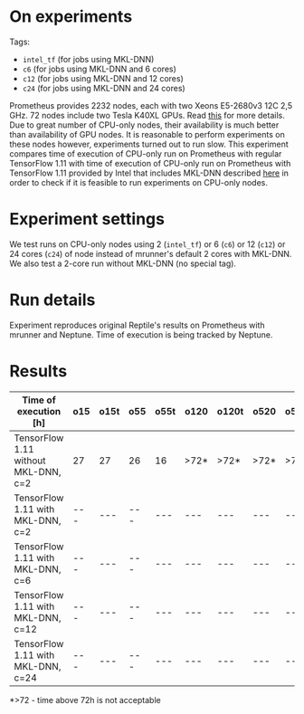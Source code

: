 # On experiments
 
Tags:
- `intel_tf` (for jobs using MKL-DNN)
- `c6` (for jobs using MKL-DNN and 6 cores)
- `c12` (for jobs using MKL-DNN and 12 cores)
- `c24` (for jobs using MKL-DNN and 24 cores)

Prometheus provides 2232 nodes, each with two Xeons E5-2680v3 12C 2,5 GHz. 72 nodes include two Tesla K40XL GPUs. Read [this](https://pl.wikipedia.org/wiki/Prometheus_(superkomputer)) for more details. Due to great number of CPU-only nodes, their availability is much better than availability of GPU nodes. It is reasonable to perform experiments on these nodes however, experiments turned out to run slow. This experiment compares time of execution of CPU-only run on Prometheus with regular TensorFlow 1.11 with time of execution of CPU-only run on Prometheus with TensorFlow 1.11 provided by Intel that includes MKL-DNN described [here](https://software.intel.com/en-us/articles/intel-optimization-for-tensorflow-installation-guide) in order to check if it is feasible to run experiments on CPU-only nodes.

# Experiment settings

We test runs on CPU-only nodes using 2 (`intel_tf`) or 6 (`c6`) or 12 (`c12`) or 24 cores (`c24`) of node instead of mrunner's default 2 cores with MKL-DNN. We also test a 2-core run without MKL-DNN (no special tag).

# Run details
Experiment reproduces original Reptile's results on Prometheus with mrunner and Neptune. Time of execution is being tracked by Neptune.

# Results

Time of execution [h] | o15 | o15t | o55 | o55t | o120 | o120t | o520 | o520t | m15 | m15t | m55 | m55t
--- | --- | --- | --- |--- |--- |--- | --- | --- | --- | --- | --- | ---
TensorFlow 1.11 without MKL-DNN, c=2 | 27 | 27 | 26 | 16 | >72* | >72* | >72* | >72* | >72* | >72* | >72* | >72*
TensorFlow 1.11 with MKL-DNN, c=2  | --- | --- | --- |--- | --- | --- | --- | --- | --- | --- | --- | ---
TensorFlow 1.11 with MKL-DNN, c=6  | --- | --- | --- | --- | --- | --- | --- | --- | --- | --- | --- | ---
TensorFlow 1.11 with MKL-DNN, c=12  | --- | --- | --- | --- | --- | --- | --- | --- | --- | --- | --- | --- 
TensorFlow 1.11 with MKL-DNN, c=24  | --- | --- | --- | --- | --- | --- | --- | --- | --- | --- | --- | ---

\*>72 - time above 72h is not acceptable
